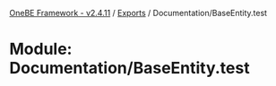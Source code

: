 [OneBE Framework - v2.4.11](../README.md) / [Exports](../modules.md) / Documentation/BaseEntity.test

# Module: Documentation/BaseEntity.test

